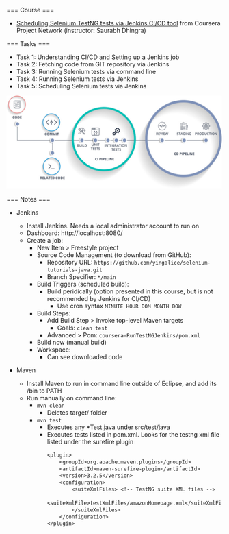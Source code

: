 === Course ===
- [Scheduling Selenium TestNG tests via Jenkins CI/CD tool](https://www.coursera.org/projects/scheduling-selenium-testng-tests-via-ci-cd-tools-jenkins) from Coursera Project Network (instructor: Saurabh Dhingra)

=== Tasks ===
- Task 1: Understanding CI/CD and Setting up a Jenkins job
- Task 2:  Fetching code from GIT repository via Jenkins
- Task 3:  Running Selenium tests via command line
- Task 4: Running Selenium tests via Jenkins
- Task 5: Scheduling Selenium tests via Jenkins

![CI/CD Process](CICD-Process.jpg)

=== Notes ===
- Jenkins
	- Install Jenkins.  Needs a local administrator account to run on
	- Dashboard: http://localhost:8080/
	- Create a job:
		- New Item > Freestyle project
		- Source Code Management (to download from GitHub):
			- Repository URL: `https://github.com/yingalice/selenium-tutorials-java.git`
			- Branch Specifier: `*/main`
		- Build Triggers (scheduled build):
			- Build peridically (option presented in this course, but is not recommended by Jenkins for CI/CD)
				- Use cron syntax `MINUTE HOUR DOM MONTH DOW`
		- Build Steps:
			- Add Build Step > Invoke top-level Maven targets
				- Goals: `clean test`
			- Advanced > Pom: `coursera-RunTestNGJenkins/pom.xml`
		- Build now (manual build)
		- Workspace:
			- Can see downloaded code

- Maven
	- Install Maven to run in command line outside of Eclipse, and add its /bin to PATH
	- Run manually on command line:
		- `mvn clean`
			- Deletes target/ folder
		- `mvn test`
			- Executes any *Test.java under src/test/java
			- Executes tests listed in pom.xml.  Looks for the testng xml file listed under the surefire plugin
				```
				<plugin>
					<groupId>org.apache.maven.plugins</groupId>
					<artifactId>maven-surefire-plugin</artifactId>
					<version>3.2.5</version>
					<configuration>
						<suiteXmlFiles> <!-- TestNG suite XML files -->
							<suiteXmlFile>testXmlFiles/amazonHomepage.xml</suiteXmlFile>
						</suiteXmlFiles>
					</configuration>
				</plugin>
				```

